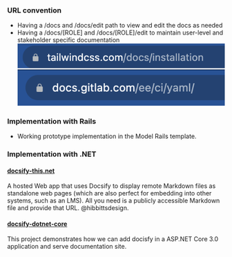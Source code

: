 ### URL convention
  - Having a /docs and /docs/edit path to view and edit the docs as needed
  - Having a /docs/[ROLE] and /docs/[ROLE]/edit to maintain user-level and stakeholder specific documentation
  ![tailwind CSS URL](../assets/tailwind-css-url.png)
  ![git lab url](../assets/gitlab-url.png)

### Implementation with Rails
  - Working prototype implementation in the Model Rails template.

### Implementation with .NET
#### [docsify-this.net](https://docsify-this.net/#/) 
A hosted Web app that uses Docsify to display remote Markdown files as standalone web pages (which are also perfect for embedding into other systems, such as an LMS). All you need is a publicly accessible Markdown file and provide that URL. @hibbittsdesign.

#### [docsify-dotnet-core](https://github.com/bharatdwarkani/docsify-dotnet-core) 
This project demonstrates how we can add docisfy in a ASP.NET Core 3.0 application and serve documentation site.
